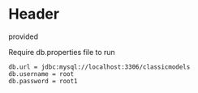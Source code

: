 
# Header

provided

Require db.properties file to run
```
db.url = jdbc:mysql://localhost:3306/classicmodels
db.username = root
db.password = root1
```